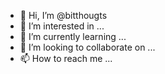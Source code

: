- 👋 Hi, I’m @bitthougts
- 👀 I’m interested in ...
- 🌱 I’m currently learning ...
- 💞️ I’m looking to collaborate on ...
- 📫 How to reach me ...

<!---
bitthougts/bitthougts is a ✨ special ✨ repository because its `README.md` (this file) appears on your GitHub profile.
You can click the Preview link to take a look at your changes.
--->
